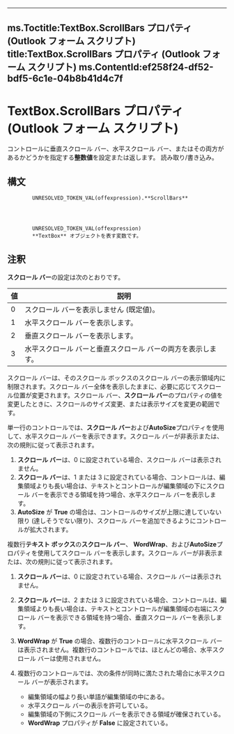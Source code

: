 

---
ms.Toctitle:TextBox.ScrollBars プロパティ (Outlook フォーム スクリプト)
title:TextBox.ScrollBars プロパティ (Outlook フォーム スクリプト)
ms.ContentId:ef258f24-df52-bdf5-6c1e-04b8b41d4c7f
---
# TextBox.ScrollBars プロパティ (Outlook フォーム スクリプト)




コントロールに垂直スクロール バー、水平スクロール バー、またはその両方があるかどうかを指定する**整数値**を設定または返します。 読み取り/書き込み。

## 構文

            UNRESOLVED_TOKEN_VAL(offexpression).**ScrollBars**




            UNRESOLVED_TOKEN_VAL(offexpression)
            **TextBox** オブジェクトを表す変数です。



## 注釈
**スクロール バー**の設定は次のとおりです。

|**値**|**説明**|
|---|---|
|0|スクロール バーを表示しません (既定値)。|
|1|水平スクロール バーを表示します。|
|2|垂直スクロール バーを表示します。|
|3|水平スクロール バーと垂直スクロール バーの両方を表示します。|



スクロール バーは、そのスクロール ボックスのスクロール バーの表示領域内に制限されます。スクロール バー全体を表示したままに、必要に応じてスクロール位置が変更されます。スクロール バー、**スクロール バー**のプロパティの値を変更したときに、スクロールのサイズ変更、または表示サイズを変更の範囲です。



単一行のコントロールでは、**スクロール バー**および**AutoSize**プロパティを使用して、水平スクロール バーを表示できます。スクロール バーが非表示または、次の規則に従って表示されます。

1. **スクロール バー**は、0 に設定されている場合、スクロール バーは表示されません。
2. **スクロール バー**は、1 または 3 に設定されている場合、コントロールは、編集領域よりも長い場合は、テキストとコントロールが編集領域の下にスクロール バーを表示できる領域を持つ場合、水平スクロール バーを表示します。
3. **AutoSize** が **True** の場合は、コントロールのサイズが上限に達していない限り (達しそうでない限り)、スクロール バーを追加できるようにコントロールが拡大されます。








複数行**テキスト ボックス**の**スクロール バー**、 **WordWrap**、および**AutoSize**プロパティを使用してスクロール バーを表示します。スクロール バーが非表示または、次の規則に従って表示されます。

1. **スクロール バー**は、0 に設定されている場合、スクロール バーは表示されません。
2. **スクロール バー**は、2 または 3 に設定されている場合、コントロールは、編集領域よりも長い場合は、テキストとコントロールが編集領域の右端にスクロール バーを表示できる領域を持つ場合、垂直スクロール バーを表示します。
3. **WordWrap** が **True** の場合、複数行のコントロールに水平スクロール バーは表示されません。複数行のコントロールでは、ほとんどの場合、水平スクロール バーは使用されません。
4. 複数行のコントロールでは、次の条件が同時に満たされた場合に水平スクロール バーが表示されます。




    - 編集領域の幅より長い単語が編集領域の中にある。
    - 水平スクロール バーの表示を許可している。
    - 編集領域の下側にスクロール バーを表示できる領域が確保されている。
    - **WordWrap** プロパティが **False** に設定されている。










